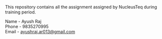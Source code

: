 This repository contains all the assignment assigned by NucleusTeq during training period.

Name - Ayush Raj 
<br>
Phone - 9835270995
<br>
Email - ayushraj.ar013@gmail.com
